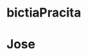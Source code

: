 # bictiaPracita
# Jose

<script>
let bictia = 'Fullstack'
function mensaje (bictia){
    alert(`Somo el equipo de ${bictia}`);
}

for( let i= 0; i<=5; i++){

mensaje();
}
</script>